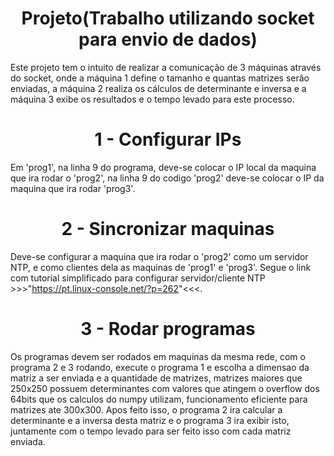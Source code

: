 <h1 align="center">Projeto(Trabalho utilizando socket para envio de dados)</h1>



Este projeto tem o intuito de realizar a comunicação de 3 máquinas através do socket, onde a máquina 1 define o tamanho e quantas matrizes serão enviadas, a máquina 2 realiza os cálculos de determinante e inversa e a máquina 3 exibe os resultados e o tempo levado para este processo. 






<h1 align="center">1 - Configurar IPs</h1>

Em 'prog1', na linha 9 do programa, deve-se colocar o IP local da maquina que ira rodar o 'prog2', na linha 9 do codigo 'prog2' deve-se colocar o IP da maquina que ira rodar 'prog3'.

<h1 align="center">2 - Sincronizar maquinas</h1>

Deve-se configurar a maquina que ira rodar o 'prog2' como um servidor NTP, e como clientes dela as maquinas de 'prog1' e 'prog3'.
Segue o link com tutorial simplificado para configurar servidor/cliente NTP >>>"https://pt.linux-console.net/?p=262"<<<.

<h1 align="center">3 - Rodar programas</h1>

Os programas devem ser rodados em maquinas da mesma rede, com o programa 2 e 3 rodando, execute o programa 1 e escolha a dimensao da matriz a ser enviada e a quantidade de matrizes, matrizes maiores que 250x250 possuem determinantes com valores que atingem o overflow dos 64bits que os calculos do numpy utilizam, funcionamento eficiente para matrizes ate 300x300.
Apos feito isso, o programa 2 ira calcular a determinante e a inversa desta matriz e o programa 3 ira exibir isto, juntamente com o tempo levado para ser feito isso com cada matriz enviada.







